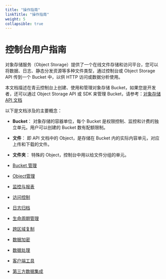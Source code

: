 ```yaml
---
title: "操作指南"
linkTitle: "操作指南"
weight: 5
collapsible: true
---
```


# 控制台用户指南

对象存储服务（Object Storage）提供了一个在线文件存储和访问平台，您可以将数据、日志、静态分发资源等多种文件类型，通过控制台或 Object Storage API 传到一个 Bucket 中，以供 HTTP 访问或数据分析使用。

本文档描述在青云控制台上创建、使用和管理对象存储 Bucket，如果您是开发者，还可以通过 Object Storage API 或 SDK 来管理 Bucket，请参考：[对象存储 API 文档](../api/overview/)

以下是文档涉及的主要概念：

- **Bucket**： 对象存储的容器单位，每个 Bucket 是权限控制、监控和计费的独立单元。用户可以创建的 Bucket 数有配额限制。
- **文件**： 即 API 文档中的 Object，是存储在 Bucket 内的实际内容单元，对应上传和下载的文件。
- **文件夹**： 特殊的 Object，控制台中用以给文件分组的单元。

- [Bucket 管理](bucket_manage/)
- [Object管理](object_manage/)
- [监控与报表](monitor/)
- [访问控制](access_control/)
- [日志归档](logging/)
- [生命周期管理](lifecycle/)
- [跨区域复制](replication/)
- [数据加密](encryption/)
- [数据处理](data_process/)
- [客户端工具](developer-tools/)
- [第三方数据集成](third_party_integration/)
